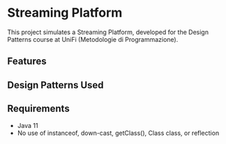 # Streaming Platform

This project simulates a Streaming Platform, developed for the Design Patterns course at UniFi (Metodologie di Programmazione).

## Features

## Design Patterns Used

## Requirements

- Java 11
- No use of instanceof, down-cast, getClass(), Class class, or reflection